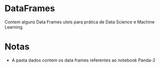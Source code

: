 # DataFrames
Contem alguns Data Frames uteis para prática de Data Science e Machine Learning

# Notas
* A pasta dados contem os data frames referentes ao notebook Panda-2

